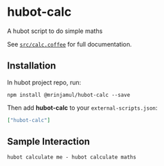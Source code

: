 # hubot-calc

A hubot script to do simple maths

See [`src/calc.coffee`](src/calc.coffee) for full documentation.

## Installation

In hubot project repo, run:

`npm install @mrinjamul/hubot-calc --save`

Then add **hubot-calc** to your `external-scripts.json`:

```json
["hubot-calc"]
```

## Sample Interaction

```
hubot calculate me - hubot calculate maths
```
